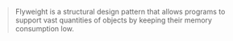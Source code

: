 > Flyweight is a structural design pattern that allows programs to support vast quantities of objects by keeping their memory consumption low.